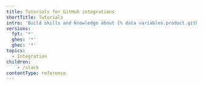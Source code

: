 ```yaml
---
title: Tutorials for GitHub integrations
shortTitle: Tutorials
intro: 'Build skills and knowledge about {% data variables.product.github %} Integrations through examples and hands-on activities.'
versions:
  fpt: '*'
  ghes: '*'
  ghec: '*'
topics:
  - Integration
children:
    - /slack
contentType: reference
---
```

